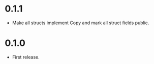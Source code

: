 # 0.1.1

- Make all structs implement Copy and mark all struct fields public.

# 0.1.0

- First release.
